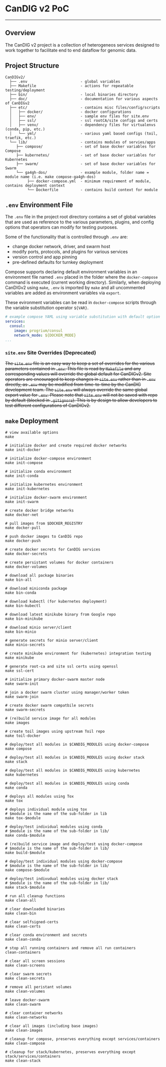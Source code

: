 # CanDIG v2 PoC
- - -

## Overview

The CanDIG v2 project is a collection of heterogeneos services designed to work together to facilitate end to end
dataflow for genomic data.

## Project Structure

```plaintext
CanDIGv2/
  ├── .env                        - global variables
  ├── Makefile                    - actions for repeatable testing/deployment
  ├── bin/                        - local binaries directory
  ├── doc/                        - documentation for various aspects of CanDIGv2
  ├── etc/                        - contains misc files/config/scripts
  │   ├── docker/                 - docker configurations
  │   ├── env/                    - sample env files for site.env
  │   ├── ssl/                    - ssl rootCA/site configs and certs
  │   ├── venv/                   - dependency files for virtualenvs (conda, pip, etc.)
  │   └── yml/                    - various yaml based configs (toil, traefik, etc.)
  └── lib/                        - contains modules of servies/apps
     ├── compose/                 - set of base docker variables for Compose
     ├── kubernetes/              - set of base docker variables for Kubernetes
     ├── swarm/                   - set of base docker variables for Swarm
     └── ga4gh-dos/               - example module, folder name = module name (i.e. make compose-ga4gh-dos)
          ├── docker-compose.yml  - minimum requirement of module, contains deployment context
          └── Dockerfile          - contains build context for module
```

## `.env` Environment File

The `.env` file in the project root directory contains a set of global variables that are used as reference to
the various parameters, plugins, and config options that operators can modify for testing purposes.

Some of the functionality that is controlled through `.env` are:
  * change docker network, driver, and swarm host
  * modify ports, protocols, and plugins for various services
  * version control and app pinning
  * pre-defined defaults for turnkey deployment

Compose supports declaring default environment variables in an environment file named `.env` placed in the folder
where the `docker-compose` command is executed (current working directory). Similarly, when deploying CanDIGv2
using `make`, `.env` is imported by `make` and all uncommented variables are added as environment variables via
`export`.

These evironment variables can be read in `docker-compose` scripts through the variable substitution operator
`${VAR}`.

```yaml
# example compose YAML using variable substitution with default option
services:
  consul:
    image: progrium/consul
    network_mode: ${DOCKER_MODE}
...
```

### `site.env` Site Overrides (Deprecated)

~~The `site.env` file is an easy way to keep a set of overrides for the various parameters contained in `.env`. This file is read by `Makefile` and any corresponding values will override the global default for CanDIGv2. Site operators are encouraged to keep changes in `site.env` rather than in `.env` directly, as `.env` may be modified from time-to-time by the CanDIG development team. The `site.env` will always override the same global export value for `.env`. Please note that `site.env` will not be saved with repo by default (blocked in `.gitignore`). This is by design to allow developers to test different configurations of CanDIGv2.~~

## `make` Deployment

```make
# view available options
make

# initialize docker and create required docker networks
make init-docker

# initialize docker-compose environment
make init-compose

# initialize conda environment
make init-conda

# initialize kubernetes environment
make init-kubernetes

# initialize docker-swarm environment
make init-swarm

# create docker bridge networks
make docker-net

# pull images from $DOCKER_REGISTRY
make docker-pull

# push docker images to CanDIG repo
make docker-push

# create docker secrets for CanDIG services
make docker-secrets

# create persistant volumes for docker containers
make docker-volumes

# download all package binaries
make bin-all

# download miniconda package
make bin-conda

# download kubectl (for kubernetes deployment)
make bin-kubectl

# download latest minikube binary from Google repo
make bin-minikube

# download minio server/client
make bin-minio

# generate secrets for minio server/client
make minio-secrets

# create minikube environment for (kubernetes) integration testing
make minikube

# generate root-ca and site ssl certs using openssl
make ssl-cert

# initialize primary docker-swarm master node
make swarm-init

# join a docker swarm cluster using manager/worker token
make swarm-join

# create docker swarm compatbile secrets
make swarm-secrets

# (re)build service image for all modules
make images

# create toil images using upstream Toil repo
make toil-docker

# deploy/test all modules in $CANDIG_MODULES using docker-compose
make compose

# deploy/test all modules in $CANDIG_MODULES using docker stack
make stack

# deploy/test all modules in $CANDIG_MODULES using kubernetes
make kubernetes

# deploy/test all modules in $CANDIG_MODULES using conda
make conda

# deploys all modules using Tox
make tox

# deploys individual module using tox
# $module is the name of the sub-folder in lib
make tox-$module

# deploy/test individual modules using conda
# $module is the name of the sub-folder in lib/
make conda-$module

# (re)build service image and deploy/test using docker-compose
# $module is the name of the sub-folder in lib/
make build-$module

# deploy/test individual modules using docker-compose
# $module is the name of the sub-folder in lib/
make compose-$module

# deploy/test indivudual modules using docker stack
# $module is the name of the sub-folder in lib/
make stack-$module

# run all cleanup functions
make clean-all

# clear downloaded binaries
make clean-bin

# clear selfsigned-certs
make clean-certs

# clear conda environment and secrets
make clean-conda

# stop all running containers and remove all run containers
clean-containers

# clear all screen sessions
make clean-screens

# clear swarm secrets
make clean-secrets

# remove all peristant volumes
make clean-volumes

# leave docker-swarm
make clean-swarm

# clear container networks
make clean-networks

# clear all images (including base images)
make clean-images

# cleanup for compose, preserves everything except services/containers
make clean-compose

# cleanup for stack/kubernetes, preserves everything except stack/services/containers
make clean-stack
```

